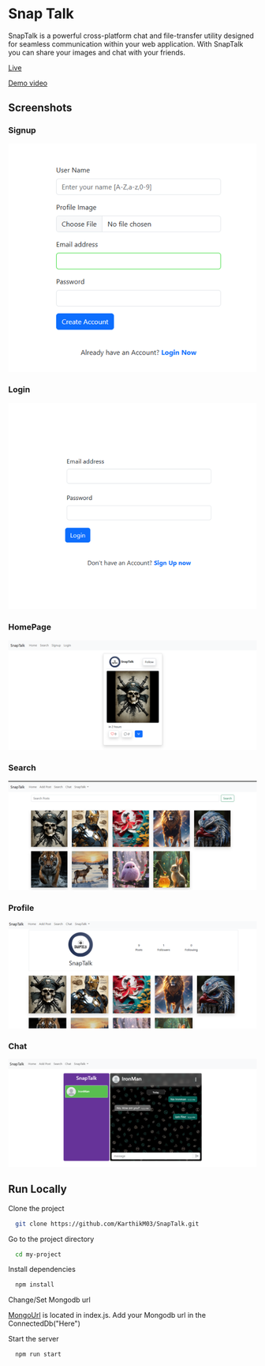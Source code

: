 
# Snap Talk

SnapTalk is a powerful cross-platform chat and file-transfer utility designed for seamless communication within your web application. With SnapTalk you can share your images and chat with your friends. 

[Live](https://snaptalk-18bc.onrender.com)

[Demo video](https://github.com/KarthikM03/SnapTalk/blob/main/Images/SnapTalk.gif?raw=true)

## Screenshots
<div  >
    <div>
        <h3>Signup</h3>
        <img  src="https://github.com/KarthikM03/SnapTalk/blob/main/Images/signup%20page.png?raw=true" />
    </div>
    <div>
        <h3>Login</h3>
        <img src="https://github.com/KarthikM03/SnapTalk/blob/main/Images/login%20page.png" />
    </div>
    <div>
        <h3>HomePage</h3>
        <img  src="https://github.com/KarthikM03/SnapTalk/blob/main/Images/HomePage%20without%20user.png?raw=true" />
    </div>
    <div>
        <h3>Search</h3>
        <img  src="https://github.com/KarthikM03/SnapTalk/blob/main/Images/search%20page.png?raw=true" />
    </div>
    <div>
        <h3>Profile</h3>
        <img  src="https://github.com/KarthikM03/SnapTalk/blob/main/Images/profile%20page.png?raw=true" />
    </div>
    <div>
        <h3>Chat</h3>
        <img src="https://github.com/KarthikM03/SnapTalk/blob/main/Images/chat%20page.png?raw=true" />
    </div>
    
</div>

## Run Locally

Clone the project

```bash
  git clone https://github.com/KarthikM03/SnapTalk.git
```

Go to the project directory

```bash
  cd my-project
```

Install dependencies

```bash
  npm install
```
Change/Set Mongodb url

[MongoUrl](./index.js) is located in index.js. Add your Mongodb url in the ConnectedDb("Here")

Start the server

```bash
  npm run start
```

